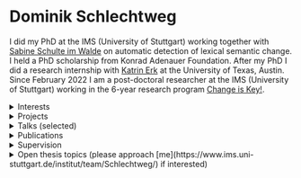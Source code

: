 # Dominik Schlechtweg

I did my PhD at the IMS (University of Stuttgart) working together with [Sabine Schulte im Walde](https://www.ims.uni-stuttgart.de/en/institute/team/Schulte-im-Walde-00001/) on automatic detection of lexical semantic change. I held a PhD scholarship from Konrad Adenauer Foundation. After my PhD I did a research internship with [Katrin Erk](https://www.katrinerk.com/) at the University of Texas, Austin. Since February 2022 I am a post-doctoral researcher at the IMS (University of Stuttgart) working in the 6-year research program [Change is Key!](https://www.ims.uni-stuttgart.de/forschung/projekte/change-is-key/).
<details>
<summary>Interests</summary>

- optimization of human text data annotation processes  
- automation of lexicographic processes  
- application of lexical semantic computational models  
- statistical modeling of word meaning  

</details>
<details>
<summary>Projects</summary>

- **Word Usage Graphs** represent usages of a word as nodes in a graph which are connected by weighted edges representing (human-annotated) semantic proximity.  
    [[blog]](https://blog.junge-sprachwissenschaft.de/2021/08/01/Schlechtweg-DURel-Annotation-Tool.html) [[link]](https://www.ims.uni-stuttgart.de/data/wugs)
- **DURel Annotation Tool** to obtain word usage graphs from human annotations  
  [[slides]](publications/210503-durel-slides.pdf)  [[poster]](publications/210516-poster-durel-tool.pdf)  [[blog]](https://blog.junge-sprachwissenschaft.de/2021/08/01/Schlechtweg-DURel-Annotation-Tool.html) [[link]](https://www.ims.uni-stuttgart.de/data/durel-tool)
- **LSCDiscovery: A shared task on semantic change discovery and detection in Spanish**  
 [[pdf]](https://aclanthology.org/2022.lchange-1.16/)    [[link]](https://fdzr.github.io/lscdiscovery/)
- **SemEval-2020 Task 1: Unsupervised Lexical Semantic Change Detection**  
 [[pdf]](https://www.aclweb.org/anthology/2020.semeval-1.1/)  [[slides]](publications/201027-semeval-slides.pdf)   
- **Workshop on Empirical Studies of Word Sense Divergences across Language Varieties**  
    [[link]](https://www.ims.uni-stuttgart.de/events/dgfs-20-ws/)

</details>
<details>
<summary>Talks (selected)</summary>

- **DURel Annotation Tool - Prospects on a Workbench for Lexicographers**.  
Talk at Kick-Off Event of the RJ Research Program "Change is Key!", Gothenburg, September 8th, 2022.  
 [[slides]](publications/220908-slides-durel-tool.pdf)   [[link]](https://www.changeiskey.org/talk/kick-off-conference-day/)
- **Human and Computational Measurement of Lexical Semantic Change**.  
Keynote Talk at 3rd Workshop on Computational Detection of Language Change 2022 @ ACL, Dublin, May 26th, 2022.  
 [[slides]](publications/220324-thesis-slides.pdf)   [[link]](https://languagechange.org/events/2022-acl-lchange/)
- **Human and Computational Measurement of Lexical Semantic Change**.  
PhD Defense Talk at IMS, University of Stuttgart, March 24th, 2022.  
 [[slides]](publications/220324-thesis-slides.pdf)   
- **DURel Annotation Tool**.  
Talk at StuTS 69 + TaCoS 2021 (Online), May 9th, 2021.  
 [[slides]](publications/210503-durel-slides.pdf)  [[poster]](publications/210516-poster-durel-tool.pdf)  [[blog]](https://blog.junge-sprachwissenschaft.de/2021/08/01/Schlechtweg-DURel-Annotation-Tool.html) [[link]](https://talks.stuts.de/en/stuts69/public/events/512)
- **State-of-the-art models in lexical semantic change detection**.  
Invited Talk at SFB-TRR 161 (University of Konstanz), January 18th, 2021.  
 [[slides]](publications/210118-sota-lscd-slides.pdf)   [[link]](https://www.sfbtrr161.de/newsandpress/events_sfbtrr161/)
- **Sparse Usage Graphs as Model for Word Meaning in Context**.  
Keynote Talk at 2nd Workshop on Computational Detection of Language Change 2020, University of Gothenburg, November 25th, 2020.  
 [[slides]](publications/201125-wugs-slides.pdf)   [[link]](https://languagechange.org/events/2020-sltc-lcworkshop/)
- **Efficient Manual Word Sense Clustering on Historical Corpora**.  
Invited Talk at The Alan Turing Institute (London), November 11th, 2019.  
- **Second-order Co-occurrence Sensitivity of Skip-Gram with Negative Sampling**.  
Invited Talk at CIS, LMU Munich, July 24th, 2019.  
 [[slides]](publications/190723-slides-second-order.pdf)   [[link]](https://www.cis.uni-muenchen.de/~fraser/topics_nlp_2019_SS/)
- **A Wind of Change: Detecting and Evaluating Lexical Semantic Change across Times and Domains**.  
Invited Talk at University of Helsinki, February 10th, 2019.  
 [[slides]](publications/190626-slides-woc.pdf)   [[link]](https://www.helsinki.fi/en/helsinki-centre-for-digital-humanities/workshop-on-lexical-semantic-change)
- **Comparing Annotation Frameworks for Lexical Semantic Change**.  
Talk at 1st Workshop on Computational Detection of Language Change 2018, University of Gothenburg, November 7th, 2018.  
 [[slides]](https://spraakbanken.gu.se/sites/spraakbanken.gu.se/files/181107-compare-annot.pdf)   
- **Problems of DURel annotation measures for semantic change**.  
Talk at SemRel research group at IMS, University of Stuttgart, February 1st, 2018.  
 [[slides]](publications/180201-problems-slides.pdf)   

</details>
<details>
<summary>Publications</summary>

- **LSCDiscovery: A shared task on semantic change discovery and detection in Spanish**. 2022.  
Frank D. Zamora-Reina, Felipe Bravo-Marquez, Dominik Schlechtweg  
 Proceedings of the 3rd International Workshop on Computational Approaches to Historical Language Change  
 [[pdf]](https://aclanthology.org/2022.lchange-1.16/)  [[slides]](publications/220527-slides-lscdiscovery.pdf)     [[bib]](publications/bib/Zamora2022lscd.bib) 
- **DiaWUG: A Dataset for Diatopic Lexical Semantic Variation in Spanish**. 2022.  
Gioia Baldissin, Dominik Schlechtweg, Sabine Schulte im Walde  
 Proceedings of the 13th Language Resources and Evaluation Conference  
 [[pdf]](https://aclanthology.org/2022.lrec-1.278/)  [[slides]](publications/220607-diawug-slides.pdf)  [[poster]](publications/220615-diawug-poster.pdf)  [[video]](https://s3.eu-west-2.wasabisys.com/lrec2022/posters/1029.mp4)   [[bib]](publications/bib/Baldissin2022diawug.bib) 
- **Modeling Sense Structure in Word Usage Graphs with the Weighted Stochastic Block Model**. 2021.  
Dominik Schlechtweg, Enrique Castaneda, Jonas Kuhn, Sabine Schulte im Walde  
 Proceedings of *SEM 2021: The Tenth Joint Conference on Lexical and Computational Semantics, 241-251  
 [[pdf]](https://aclanthology.org/2021.starsem-1.23)  [[slides]](publications/210717-wsbm-slides.pdf)  [[poster]](publications/210717-wsbm-poster.pdf)  [[video]](https://www.youtube.com/watch?v=72guBe0gzCA)   [[bib]](publications/bib/Schlechtweg2021wsbm.bib) 
- **Lexical Semantic Change Discovery**. 2021.  
Sinan Kurtyigit, Maike Park, Dominik Schlechtweg, Jonas Kuhn, Sabine Schulte im Walde  
 Proceedings of the 59th Annual Meeting of the Association for Computational Linguistics and the 11th International Joint Conference on Natural Language Processing (Volume 1: Long Papers)  
 [[pdf]](https://aclanthology.org/2021.acl-long.543/)  [[slides]](publications/210707-discovery-slides.pdf)   [[video]](https://underline.io/lecture/25774-lexical-semantic-change-discovery)   [[bib]](publications/bib/Kurtyigit2021discovery.bib) 
- **More than just Frequency? Demasking Unsupervised Hypernymy Prediction Methods**. 2021.  
Thomas Bott, Dominik Schlechtweg, Sabine Schulte im Walde  
 Proceedings of the Joint Conference of the 59th Annual Meeting of the Association for Computational Linguistics and the 11th International Joint Conference on Natural Language Processing (Findings)  
 [[pdf]](https://aclanthology.org/2021.findings-acl.16/)      [[bib]](publications/bib/Bott2021frequency.bib) 
- **Regression Analysis of Lexical and Morpho-Syntactic Properties of Kiezdeutsch**. 2021.  
Diego Frassinelli, Gabriella Lapesa, Reem Alatrash, Dominik Schlechtweg, Sabine Schulte im Walde  
 Proceedings of the Eighth Workshop on NLP for Similar Languages, Varieties and Dialects, 21-27  
 [[pdf]](https://www.aclweb.org/anthology/2021.vardial-1.3)      [[bib]](publications/bib/frassinelli-etal-2021-regression.bib) 
- **DWUG: A large Resource of Diachronic Word Usage Graphs in Four Languages**. 2021.  
Dominik Schlechtweg, Nina Tahmasebi, Simon Hengchen, Haim Dubossarsky, Barbara McGillivray  
 Proceedings of the 2021 Conference on Empirical Methods in Natural Language Processing, 7079-7091  
 [[pdf]](https://aclanthology.org/2021.emnlp-main.567)  [[slides]](publications/211009-dwug-slides.pdf)  [[poster]](publications/211013-dwug-poster.pdf)  [[video]](https://underline.io/lecture/37260-dwug-a-large-resource-of-diachronic-word-usage-graphs-in-four-languages)  [[blog]](https://blog.junge-sprachwissenschaft.de/2021/08/01/Schlechtweg-DURel-Annotation-Tool.html)  [[bib]](publications/bib/Schlechtweg2021dwug.bib) 
- **Explaining and Improving BERT Performance on Lexical Semantic Change Detection**. 2021.  
Severin Laicher, Sinan Kurtyigit, Dominik Schlechtweg, Jonas Kuhn, Sabine Schulte im Walde  
 Proceedings of the 16th Conference of the European Chapter of the Association for Computational Linguistics: Student Research Workshop, 192-202  
 [[pdf]](https://aclanthology.org/2021.eacl-srw.25)   [[poster]](publications/210410-explaining-poster.pdf)    [[bib]](publications/bib/Laicher2021explaining.bib) 
- **Effects of Pre- and Post-Processing on type-based Embeddings in Lexical Semantic Change Detection**. 2021.  
Jens Kaiser, Sinan Kurtyigit, Serge Kotchourko, Dominik Schlechtweg  
 Proceedings of the 16th Conference of the European Chapter of the Association for Computational Linguistics: Main Volume, 125-137  
 [[pdf]](https://aclanthology.org/2021.eacl-main.10)   [[poster]](publications/210410-effects-poster.pdf)  [[video]](https://www.virtual2021.eacl.org/paper_main.65.html)   [[bib]](publications/bib/Kaiser2021effects.bib) 
- **Challenges for Computational Lexical Semantic Change**. 2021.  
Simon Hengchen, Nina Tahmasebi, Dominik Schlechtweg, Haim Dubossarsky  
 Computational Approaches to Semantic Change  
 [[pdf]](https://arxiv.org/abs/2101.07668v1)      [[bib]](publications/bib/hengchen2021challenges.bib) 
- **CL-IMS @ DIACR-Ita: Volente o Nolente: BERT does not outperform SGNS on Semantic Change Detection**. 2020.  
Severin Laicher, Gioia Baldissin, Enrique Castaneda, Dominik Schlechtweg, Sabine Schulte im Walde  
 Proceedings of the 7th evaluation campaign of Natural Language Processing and Speech tools for Italian (EVALITA 2020)  
 [[pdf]](https://arxiv.org/abs/2011.07247)      [[bib]](publications/bib/laicher-etal-2020-volente.bib) 
- **OP-IMS @ DIACR-Ita: Back to the Roots: SGNS+OP+CD still rocks Semantic Change Detection**. 2020.  
Jens Kaiser, Dominik Schlechtweg, Sabine Schulte im Walde  
 Proceedings of the 7th evaluation campaign of Natural Language Processing and Speech tools for Italian (EVALITA 2020)  
 [[pdf]](https://arxiv.org/abs/2011.03258)  [[slides]](publications/201216-slides-opims.pdf)   [[video]](https://vimeo.com/487845549)   [[bib]](publications/bib/kaiser-etal-2020-roots.bib) *Winning Submission!*
- **SemEval-2020 Task 1: Unsupervised Lexical Semantic Change Detection**. 2020.  
Dominik Schlechtweg, Barbara McGillivray, Simon Hengchen, Haim Dubossarsky, Nina Tahmasebi  
 Proceedings of the 14th International Workshop on Semantic Evaluation  
 [[pdf]](https://www.aclweb.org/anthology/2020.semeval-1.1/)  [[slides]](publications/201027-semeval-slides.pdf)   [[video]](https://languagechange.org/events/2020-semeval-2020-task1/semeval_task1.mp4)   [[bib]](publications/bib/schlechtweg-etal-2020-semeval.bib) 
- **IMS at SemEval-2020 Task 1: How low can you go? Dimensionality in Lexical Semantic Change Detection**. 2020.  
Jens Kaiser, Dominik Schlechtweg, Sean Papay, Sabine Schulte im Walde  
 Proceedings of the 14th International Workshop on Semantic Evaluation  
 [[pdf]](https://arxiv.org/abs/2008.03164)      [[bib]](publications/bib/kaiser-etal-2020-IMS.bib) 
- **CCOHA: Clean Corpus of Historical American English**. 2020.  
Reem Alatrash, Dominik Schlechtweg, Jonas Kuhn, Sabine Schulte im Walde  
 Proceedings of the 12th Language Resources and Evaluation Conference, 6958-6966  
 [[pdf]](https://www.aclweb.org/anthology/2020.lrec-1.859)      [[bib]](publications/bib/alatrash-etal-2020-ccoha.bib) 
- **Shared Task: Lexical Semantic Change Detection in German**. 2020.  
Adnan Ahmad, Kiflom Desta, Fabian Lang, Dominik Schlechtweg  
 CoRR  
 [[pdf]](https://arxiv.org/abs/2001.07786)      [[bib]](publications/bib/AhmadEtal2020.bib) 
- **Predicting Degrees of Technicality in Automatic Terminology Extraction**. 2020.  
Anna Hätty, Dominik Schlechtweg, Michael Dorna, Sabine Schulte im Walde  
 Proceedings of the 58th Annual Meeting of the Association for Computational Linguistics  
 [[pdf]](https://www.aclweb.org/anthology/2020.acl-main.258/)    [[video]](https://slideslive.com/38928698/predicting-degrees-of-technicality-in-automatic-terminology-extraction)   [[bib]](publications/bib/haetty-etal-2020-technicality.bib) 
- **Simulating Lexical Semantic Change from Sense-Annotated Data**. 2020.  
Dominik Schlechtweg, Sabine Schulte im Walde  
 The Evolution of Language: Proceedings of the 13th International Conference (EvoLang13)  
 [[pdf]](http://brussels.evolang.org/proceedings/paper.html?nr=9)      [[bib]](publications/bib/schlechtweg-walde-2020.bib) 
- **Time-Out: Temporal Referencing for Robust Modeling of Lexical Semantic Change**. 2019.  
Haim Dubossarsky, Simon Hengchen, Nina Tahmasebi, Dominik Schlechtweg  
 Proceedings of the 57th Annual Meeting of the Association for Computational Linguistics, 457-470  
 [[pdf]](https://www.aclweb.org/anthology/P19-1044/)   [[poster]](https://languagechange.org/ACL-poster-Dubossarsky_A0_poster.pdf)    [[bib]](publications/bib/Dubossarskyetal19.bib) 
- **Second-order Co-occurrence Sensitivity of Skip-Gram with Negative Sampling**. 2019.  
Dominik Schlechtweg, Cennet Oguz, Sabine Schulte im Walde  
 Proceedings of the 2019 ACL Workshop BlackboxNLP: Analyzing and Interpreting Neural Networks for NLP, 24-30  
 [[pdf]](https://www.aclweb.org/anthology/W19-4803/)   [[poster]](publications/190729-poster-socssgns.pdf)    [[bib]](publications/bib/Schlechtwegetal19SecondOrder.bib) 
- **A Wind of Change: Detecting and Evaluating Lexical Semantic Change across Times and Domains**. 2019.  
Dominik Schlechtweg, Anna Hätty, Marco del Tredici, Sabine Schulte im Walde  
 Proceedings of the 57th Annual Meeting of the Association for Computational Linguistics, 732-746  
 [[pdf]](https://www.aclweb.org/anthology/P19-1072/)  [[slides]](publications/190626-slides-woc.pdf)  [[poster]](publications/190729-poster-woc.pdf)    [[bib]](publications/bib/Schlechtwegetal19.bib) 
- **SURel: A Gold Standard for Incorporating Meaning Shifts into Term Extraction**. 2019.  
Anna Hätty, Dominik Schlechtweg, Sabine Schulte im Walde  
 Proceedings of the 8th Joint Conference on Lexical and Computational Semantics, 1-8  
 [[pdf]](https://www.aclweb.org/anthology/S19-1001/)      [[bib]](publications/bib/haettySurel-2019.bib) 
- **Diachronic Usage Relatedness (DURel): A Framework for the Annotation of Lexical Semantic Change**. 2018.  
Dominik Schlechtweg, Sabine Schulte im Walde, Stefanie Eckmann  
 Proceedings of the 2018 Conference of the North American Chapter  of the Association for Computational Linguistics: Human Language Technologies, 169-174  
 [[pdf]](https://www.aclweb.org/anthology/N18-2027/)  [[slides]](publications/171121-durel-slides.pdf)  [[poster]](publications/180528-durel-poster.pdf)    [[bib]](publications/bib/Schlechtwegetal18.bib) 
- **Distribution-based prediction of the degree of grammaticalization for German prepositions**. 2018.  
Dominik Schlechtweg, Sabine Schulte im Walde  
 The Evolution of Language: Proceedings of the 12th International Conference (EVOLANGXII)  
 [[pdf]](https://arxiv.org/abs/1804.06719)      [[bib]](publications/bib/SchlechtwegWalde18.bib) 
- **Hypernyms under Siege: Linguistically-motivated Artillery for Hypernymy Detection**. 2017.  
Vered Shwartz, Enrico Santus, Dominik Schlechtweg  
 Proceedings of the 15th Conference of the European Chapter of the Association for Computational Linguistics, Valencia, Spain, 65-75  
 [[pdf]](https://www.aclweb.org/anthology/E17-1007/)      [[bib]](publications/bib/Shwartz2017.bib) 
- **German in Flux: Detecting Metaphoric Change via Word Entropy**. 2017.  
Dominik Schlechtweg, Stefanie Eckmann, Enrico Santus, Sabine Schulte im Walde, Daniel Hole  
 Proceedings of the 21st Conference on Computational Natural Language Learning, 354-367  
 [[pdf]](https://www.aclweb.org/anthology/K17-1036/)      [[bib]](publications/bib/schlechtweg-EtAl-2017-CoNLL.bib) 
- **Exploitation of Co-reference in Distributional Semantics**. 2016.  
Dominik Schlechtweg  
 Proceedings of the Tenth International Conference on Language Resources and Evaluation (LREC 2016)  
 [[pdf]](https://aclanthology.org/L16-1022/)      [[bib]](publications/bib/schlechtweg16.bib) 

</details>
<details>
<summary>Supervision</summary>

- Reem Alatrash  
**Computational Analysis of Syntactic and Semantic Variation in Kiezdeutsch** (Master thesis).  
  [[slides]](publications/200115-kiezdeutsch-slides.pdf)   
- Tejaswi Choppa  
**Organization of human annotation processes** (Student researcher).  
- Gioia Baldissin  
**Unsupervised detection of diatopic lexical semantic variation in Spanish** (Master thesis).  
  [[slides]](publications/220607-diawug-slides.pdf)   
- Pedro G. Bascoy  
**DURel Annotation Tool** (Student researcher).  
    [[link]](https://www.ims.uni-stuttgart.de/data/durel-tool)
- Christian Bartsch  
**Predicting Synchronic and Diachronic Semantic Generality with Models of Hypernymy** (Bachelor thesis).  
- Thomas Bott  
**Unsupervised Models of Hypernymy for German Subordinate Noun Phrases** (Bachelor thesis).  
  [[slides]](publications/211214-demasking-slides.pdf)   
- Andres Cabero  
**Computational annotators of semantic proximity** (Student researcher).  
- Enrique Castaneda  
**Efficient Online Word-Sense Clustering on Human Relatedness Judgments** (Bachelor thesis).  
- Nishan Chatterjee  
**DURel Annotation Tool** (Student researcher).  
    [[link]](https://www.ims.uni-stuttgart.de/data/durel-tool)
- Vaibhav Jain  
**Historical Word Sense Induction** (Internship).  
- Jens Kaiser  
**Dimensionality and Noise in Models of Semantic Change Detection** (Bachelor thesis).  
 [[pdf]](https://elib.uni-stuttgart.de/handle/11682/11202)    
- Serge Kotchourko  
**Optimizing Human Annotation of Word Usage Graphs in a Realistic Simulation Environment** (Bachelor thesis).  
  [[slides]](publications/211206-simul-slides.pdf)   
- Sinan Kurtyigit  
**Lexical Semantic Change Discovery** (Bachelor thesis).  
 [[pdf]](https://elib.uni-stuttgart.de/handle/11682/11558)  [[slides]](publications/211201-discovery-slides.pdf)   
- Severin Laicher  
**Historical Word Sense Clustering with Deep Contextualised Word Embeddings** (Bachelor thesis).  
  [[slides]](publications/200924-historical-slides.pdf)   
- Frank David Zamora Reina  
**Lexical Semantic Change Detection in Spanish** (PhD thesis).  
- Benjamin Tunc  
**Optimierung von Clustering von Wortverwendungsgraphen** (Bachelor thesis).  
 [[pdf]](https://elib.uni-stuttgart.de/handle/11682/11923)  [[slides]](publications/211201-optimierung-wugs.pdf)   
- Lukas Theuer Linke  
**Visualization of Word Usage Graphs** (Bachelor thesis).  
- Nash Whaley  
**Standardization of semantic annotation processes** (Student researcher).  
- Tuo Zhang  
**Automating computational annotation of semantic proximity** (Student researcher).  

</details>
<details>
<summary>Open thesis topics (please approach [me](https://www.ims.uni-stuttgart.de/institut/team/Schlechtweg/) if interested)</summary>

- **Detection of ambiguous word usages**  
Many word usages are ambiguous. Often such usages are are regarded as noise and removed from datasets. However, in lexicographic analysis such usages represent rather interesting cases, as they may be instances of a new sense. The student shall review relevant literature, define an ambiguity detection task and use recent word sense annotation [datasets](https://www.ims.uni-stuttgart.de/data/wugs) and evaluate models on these tasks. The best models shall be implemented as annotators for an online system.<br> Primary references: [P1](https://www.jair.org/index.php/jair/article/view/12752), [P2](https://thesai.org/Publications/ViewPaper?Volume=9&Issue=11&Code=IJACSA&SerialNo=49), [P3](https://medium.com/swlh/a-simple-guide-on-using-bert-for-text-classification-bbf041ac8d04)<br> Secondary references: [S1](https://journals.sagepub.com/doi/abs/10.1177/15257401040250020401?journalCode=cdqc), [S2](https://link.springer.com/article/10.1007/s10515-019-00261-7), [S3](https://www.researchgate.net/publication/344459371_Detecting_Indonesian_ambiguous_sentences_using_Boyer-Moore_algorithm), [S4](https://nlp4re.github.io/2020/reqeval.html)
- **Detection of semantic variation and sense number in word usage samples**  
Detecting the semantic variation in word usage samples is not a usual NLP task. However, semantic variation is a useful input to lexicographic analysis, where it can be used as a starting point to discover words with new senses. The student shall proceed by reviewing the literature on semantic variation, defining various tasks based on different measures of semantic variation (e.g. number of senses or average semantic proximity), and adapting and evaluate Word-in-Context models on these tasks [P3]. The best models shall be implemented as annotators for an online system.<br> Primary references: [P1](https://aclanthology.org/N18-2027/), [P2](https://aclanthology.org/2020.semeval-1.4/), [P3](https://www.dialog-21.ru/media/5491/arefyevnplusetal133.pdf)<br> Secondary references: [S1](https://onlinelibrary.wiley.com/doi/full/10.1111/cogs.12943)
- **Detection of non-recorded word senses**  
Dictionaries cover the senses of words at a particular point of time. When a word gains a new sense in a speaker community, its dictionary entry may become outdated. Lexicographers regularly check dictionaries for such outdated entries. The aim of the thesis will be to discover outdated dictionary entries in a modern German or Swedish dictionary by comparing target word usages from modern reference corpora to dictionary entries for the target word. The basic task to solve will be to decide whether the sense of a given word usage is covered by any of the dictionary entries or not. The main difficulty will be that a dictionary entry provides only limited information, which is not sufficient to train a standard Word Sense Disambiguation (WSD) system (sometimes only one example sentence besides the sense definition). Possible solutions shall be explored and tested, including zero-shot WSD systems [P1], unsupervised Word Sense Induction systems [P4] and unsupervised Lexical Semantic Change Detection systems [P5].<br> Primary references: [P1](https://aclanthology.org/P19-1568/), [P2](https://aclanthology.org/N06-1017/), [P3](https://aclanthology.org/2021.naacl-main.142/), [P4](https://aclanthology.org/D18-1523/), [P5](https://aclanthology.org/2021.acl-long.543/)<br> Secondary references: [S1](https://aclanthology.org/C04-1177/)
- **Detection of non-recorded word senses**  
Dictionaries cover the senses of words at a particular point of time. When a word gains a new sense in a speaker community, its dictionary entry may become outdated. Lexicographers regularly check dictionaries for such outdated entries. The aim of the thesis will be to discover outdated dictionary entries in a modern German or Swedish dictionary by comparing target word usages from modern reference corpora to dictionary entries for the target word. The basic task to solve will be to decide whether the sense of a given word usage is covered by any of the dictionary entries or not. The main difficulty will be that a dictionary entry provides only limited information, which is not sufficient to train a standard Word Sense Disambiguation (WSD) system (sometimes only one example sentence besides the sense definition). Possible solutions shall be explored and tested, including zero-shot WSD systems [P1], unsupervised Word Sense Induction systems [P4] and unsupervised Lexical Semantic Change Detection systems [P5].<br> Primary references: [P1](https://aclanthology.org/P19-1568/), [P2](https://aclanthology.org/N06-1017/), [P3](https://aclanthology.org/2021.naacl-main.142/), [P4](https://aclanthology.org/D18-1523/), [P5](https://aclanthology.org/2021.acl-long.543/)<br> Secondary references: [S1](https://aclanthology.org/C04-1177/)
- **Detection of sense-representative uses in word usage samples**  
Word senses can be seen as sets of word uses with similar meanings. For the purpose of human annotation of these word senses or their description in dictionaries it can be helpful to pick representative uses from each word sense cluster, and even more helpful to do this automatically. Such a representative use should fulfill requirements such as clarity, non-ambiguity and agreement between annotators. I am not aware of any systematic approaches to automatically detect sense-representative word uses. The process of the thesis shall be to review literature, define the concept of sense-representativeness, create a small data set, define a task on the data set, define models for the task based on WSI and to evaluate these models on the task. The starting point can be the existing [RefWUG](https://www.ims.uni-stuttgart.de/data/wugs) data set using sense-representative uses, and data sets for graded word sense annotation, such as [DWUG LA](https://zenodo.org/record/5255228) and [WSsim](http://www.dianamccarthy.co.uk/downloads/WordMeaningAnno2012/).
- **Detection of annotation bots for semantic annotation systems**  
Online annotation services have the problem that automatic annotation bots imitate humans to create a large number of "fake" annotations generating large revenues for the attacker. The aim of the thesis will be to detect such annotation bots in the [DURel annotation tool](https://www.ims.uni-stuttgart.de/data/durel-tool) by analysing output of human and computational annotators. The outcome shall be an automatic detection mechanism in the DURel tool.
- **Implementation of computational annotators for lexicographic tasks**  
A number of lexical semantic NLP tasks are relevant for lexicography, amongst them the [Word-in-Context](https://aclanthology.org/N19-1128/) task asking to predict whether two uses of a word have the same meaning and the [Lexical Semantic Change Detection](https://aclanthology.org/2020.semeval-1.1/) task asking to predict whether two time-specific samples of uses have the same sense distribution. The aim of the thesis is to implement and evaluate simple and robust computational models for a range of lexicography-related semantic tasks (see open topics below), to integrate these into an online interface for lexicographic analysis and to evaluate the usefulness of the models for everyday lexicography.
- **Open topics on computational lexical semantics and lexicography**  
Any topic of your choice with regard the below-mentioned lexical semantic tasks:<br> <br> *Use-level*<br> - Word Sense Induction (WSI), based on WiC annotation<br> - Word Sense Disambiguation (WSD)<br> - Lexical Replacement Annotation<br> - Abstractness Level Annotation<br> - Sentiment Level Annotation<br> - Ambiguity Annotation<br> <br> *Use-pair-level*<br> - Semantic Proximity Annotation (aka Word-in-Context, WiC)<br> - Semantic Relation Annotation (SRA)<br> <br> *Lemma-level*:<br> - Lexical Semantic Change Detection (LSCD), based on WSI or WSD<br> - Number of Senses Detection, based on WSI or WSD<br> - Change Type Detection, based on WSI or WSD + SRA<br> <br> *Sense-level*:<br> - Detection of Sense-Representative Uses, based on WSI or WSD<br> - Generation of Sense Descriptions, based on WSI or WSD<br> <br>
- **Prediction explanation for Lexical Semantic Change Detection**  
The [LSCDBenchmark](https://github.com/Garrafao/LSCDBenchmark) implements various automatic models of Lexical Semantic Change Detection to predict binary or graded change labels for target words from their uses from different time periods. However, historical linguists are not only interested in the question *whether* a word changed, but also *how* it changed [[1]](https://arxiv.org/abs/2101.07668v1). The aim of the thesis is to derive descriptions of the senses which were lost/gained or changed in frequency from model predictions, to detect sense/change representative uses and information on the semantic relation of old and new senses.
- **Annotation disagreement detection in Word Usage Graphs**  
Traditionally, annotator disagreements have been regarded as noise and were removed from data sets, but [recent approaches](https://pure.itu.dk/portal/en/publications/learning-from-disagreement-a-survey) try to treat disagreements as signal, using them for model training. Word sense annotation is an annotation task yielding comparably low inter-annotator agreement. The aim of the thesis is to analyze disagreements in recent word sense annotation [datasets](https://www.ims.uni-stuttgart.de/data/wugs) representing uses of a word as nodes in a graph which are connected by weighted edges representing (human-annotated) semantic proximity. These can be clustered to infer word senses on the graph. The thesis shall examine how annotator disagreements can be detected an how they can be exploited to [infer word senses on the annotated graphs](https://aclanthology.org/2021.emnlp-main.567/).
- **Adjustment of sense granularity for clustering on Word Usage Graphs**  
[Word Usage Graphs](https://www.ims.uni-stuttgart.de/data/wugs) represent uses of a word as nodes in a graph which are connected by weighted edges representing (human-annotated) semantic proximity. These can be clustered to infer word senses on the graph. Adjusting parameters on existing clustering approaches should allow to infer word senses of varying granularity. The process of the thesis shall be to review literature on sense granularity and clustering, create a small data set of word sense definitions with different granularities, and to evaluate clustering solutions obtained on the graphs against the data set.
- **Estimation of Jensen Shannon Divergence for skewed probability distributions**  
The Jensen Shannon Divergence (JSD) between word sense distributions is an important measure of semantic change [[1]](https://aclanthology.org/2020.semeval-1.1/). Interestingly, it can be approximated from pairwise usage distances avoiding the need to cluster usages [[2]](http://www.dialog-21.ru/media/5492/arefyevnvplusbykovda134.pdf). The aim of the thesis is to formulate various approximations of the JSD and to estimate their bias empirically.

</details>
